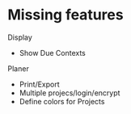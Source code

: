 # Missing features

Display
* Show
    Due
    Contexts

Planer
* Print/Export
* Multiple projecs/login/encrypt
* Define colors for Projects
